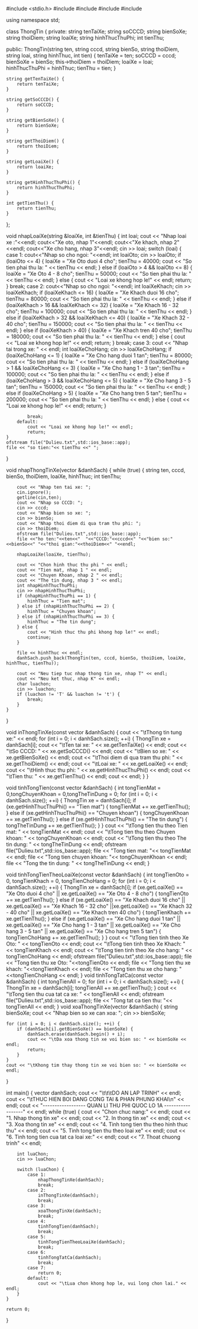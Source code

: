 
#include <stdio.h>
#include <iostream>
#include <string>
#include <vector>
#include <fstream>

using namespace std;

class ThongTin {
private:
    string tenTaiXe;
    string soCCCD;
    string bienSoXe;
    string thoiDiem;
    string loaiXe;
    string hinhThucThuPhi;
    int tienThu;

public:
    ThongTin(string ten, string cccd, string bienSo, string thoiDiem, string loai, string hinhThuc, int tien) {
        tenTaiXe = ten;
        soCCCD = cccd;
        bienSoXe = bienSo;
        this->thoiDiem = thoiDiem;
        loaiXe = loai;
        hinhThucThuPhi = hinhThuc;
        tienThu = tien;
    }


    string getTenTaiXe() {
        return tenTaiXe;
    }

    string getSoCCCD() {
        return soCCCD;
    }

    string getBienSoXe() {
        return bienSoXe;
    }

    string getThoiDiem() {
        return thoiDiem;
    }

    string getLoaiXe() {
        return loaiXe;
    }

    string getHinhThucThuPhi() {
        return hinhThucThuPhi;
    }

    int getTienThu() {
        return tienThu;
    }
};


void nhapLoaiXe(string &loaiXe, int &tienThu) {
    int loai;
    cout << "Nhap loai xe :"<<endl;
    cout<<"Xe oto, nhap 1"<<endl;
    cout<<"Xe khach, nhap 2"<<endl;
    cout<<"Xe cho hang, nhap 3"<<endl;
    cin >> loai;
    switch (loai) {
        case 1:
            cout<<"Nhap so cho ngoi: "<<endl;
            int loaiOto;
            cin >> loaiOto;
            if (loaiOto <= 4) {
                loaiXe = "Xe Oto duoi 4 cho";
                tienThu = 40000;
                cout << "So tien phai thu la: " << tienThu << endl;
            } else if (loaiOto > 4 && loaiOto <= 8) {
                loaiXe = "Xe Oto 4 - 8 cho";
                tienThu = 50000;
                cout << "So tien phai thu la: " << tienThu << endl;
            } else {
                cout << "Loai xe khong hop le!" << endl;
                return;
            }
            break;
        case 2:
            cout<<"Nhap so cho ngoi: "<<endl;
            int loaiXeKhach;
            cin >> loaiXeKhach;
            if (loaiXeKhach <= 16) {
                loaiXe = "Xe Khach duoi 16 cho";
                tienThu = 80000;
                cout << "So tien phai thu la: " << tienThu << endl;
            } else if (loaiXeKhach > 16 && loaiXeKhach <= 32) {
                loaiXe = "Xe Khach 16 - 32 cho";
                tienThu = 100000;
                cout << "So tien phai thu la: " << tienThu << endl;
            } else if (loaiXeKhach > 32 && loaiXeKhach <= 40) {
                loaiXe = "Xe Khach 32 - 40 cho";
                tienThu = 150000;
                cout << "So tien phai thu la: " << tienThu << endl;
            } else if (loaiXeKhach > 40) {
                loaiXe = "Xe Khach tren 40 cho";
                tienThu = 180000;
                cout << "So tien phai thu la: " << tienThu << endl;
            } else {
                cout << "Loai xe khong hop le!" << endl;
                return;
            }
            break;
        case 3:
            cout << "Nhap tai trong xe: " << endl;
            int loaiXeChoHang;
            cin >> loaiXeChoHang;
            if (loaiXeChoHang <= 1) {
                loaiXe = "Xe Cho hang duoi 1 tan";
                tienThu = 80000;
                cout << "So tien phai thu la: " << tienThu << endl;
            } else if (loaiXeChoHang > 1 && loaiXeChoHang <= 3) {
                loaiXe = "Xe Cho hang 1 - 3 tan";
                tienThu = 100000;
                cout << "So tien phai thu la: " << tienThu << endl;
            } else if (loaiXeChoHang > 3 && loaiXeChoHang <= 5) {
                loaiXe = "Xe Cho hang 3 - 5 tan";
                tienThu = 150000;
                cout << "So tien phai thu la: " << tienThu << endl;
            } else if (loaiXeChoHang > 5) {
                loaiXe = "Xe Cho hang tren 5 tan";
                tienThu = 200000;
                cout << "So tien phai thu la: " << tienThu << endl;
            } else {
                cout << "Loai xe khong hop le!" << endl;
                return;
            }
            
            break;
        default:
            cout << "Loai xe khong hop le!" << endl;
            return;
    }
    ofstream file("Dulieu.txt",std::ios_base::app);
    file << "so tien:"<< tienThu <<" ";

}


void nhapThongTinXe(vector<ThongTin> &danhSach) {
    while (true) {
        string ten, cccd, bienSo, thoiDiem, loaiXe, hinhThuc;
        int tienThu;

        cout << "Nhap ten tai xe: ";
        cin.ignore();
        getline(cin,ten);
        cout << "Nhap so CCCD: ";
        cin >> cccd;
        cout << "Nhap bien so xe: ";
        cin >> bienSo;
        cout << "Nhap thoi diem di qua tram thu phi: ";
        cin >> thoiDiem;
        ofstream file("Dulieu.txt",std::ios_base::app);
        file <<"ho ten:"<<ten<<"  "<<"CCCD:"<<cccd<<" "<<"bien so:"<<bienSo<<" "<<"thoi gian:"<<thoiDiem<<" "<<endl;

        nhapLoaiXe(loaiXe, tienThu);

        cout << "Chon hinh thuc thu phi " << endl;
        cout << "Tien mat, nhap 1 " << endl;
        cout << "Chuyen Khoan, nhap 2 " << endl;
        cout << "The tin dung, nhap 3 " << endl;
        int nhapHinhThucThuPhi;
        cin >> nhapHinhThucThuPhi;
        if (nhapHinhThucThuPhi == 1) {
            hinhThuc = "Tien mat";
        } else if (nhapHinhThucThuPhi == 2) {
            hinhThuc = "Chuyen khoan";
        } else if (nhapHinhThucThuPhi == 3) {
            hinhThuc = "The tin dung";
        } else {
            cout << "Hinh thuc thu phi khong hop le!" << endl;
            continue;
        }
        
        file << hinhThuc << endl;
        danhSach.push_back(ThongTin(ten, cccd, bienSo, thoiDiem, loaiXe, hinhThuc, tienThu));

        cout << "Neu tiep tuc nhap thong tin xe, nhap T" << endl;
        cout << "Neu ket thuc, nhap K" << endl;
        char luachon;
        cin >> luachon;
        if (luachon != 'T' && luachon != 't') {
            break;
        }
    }
}


void inThongTinXe(const vector<ThongTin> &danhSach) {
    cout << "\tThong tin tung xe:" << endl;
    for (int i = 0; i < danhSach.size(); ++i) {
        ThongTin xe = danhSach[i];
        cout << "\tTen tai xe: " << xe.getTenTaiXe() << endl;
        cout << "\tSo CCCD: " << xe.getSoCCCD() << endl;
        cout << "\tBien so xe: " << xe.getBienSoXe() << endl;
        cout << "\tThoi diem di qua tram thu phi: " << xe.getThoiDiem() << endl;
        cout << "\tLoai xe: " << xe.getLoaiXe() << endl;
        cout << "\tHinh thuc thu phi: " << xe.getHinhThucThuPhi() << endl;
        cout << "\tTien thu: " << xe.getTienThu() << endl;
        cout << endl;
    }
}


void tinhTongTien(const vector<ThongTin> &danhSach) {
    int tongTienMat = 0,tongChuyenKhoan = 0,tongTheTinDung = 0;
    for (int i = 0; i < danhSach.size(); ++i) {
        ThongTin xe = danhSach[i];
        if (xe.getHinhThucThuPhi() == "Tien mat") {
            tongTienMat += xe.getTienThu();
        } else if (xe.getHinhThucThuPhi() == "Chuyen khoan") {
            tongChuyenKhoan += xe.getTienThu();
        } else if (xe.getHinhThucThuPhi() == "The tin dung") {
            tongTheTinDung += xe.getTienThu();
        }
    }
    cout << "\tTong tien thu theo Tien mat: " << tongTienMat << endl;
    cout << "\tTong tien thu theo Chuyen khoan: " << tongChuyenKhoan << endl;
    cout << "\tTong tien thu theo The tin dung: " << tongTheTinDung << endl;
    ofstream file("Dulieu.txt",std::ios_base::app);
    file << "Tong tien mat: "<< tongTienMat << endl;
    file << "Tong tien chuyen khoan: "<< tongChuyenKhoan << endl;
    file << "Tong the tin dung: " << tongTheTinDung << endl;
}

void tinhTongTienTheoLoaiXe(const vector<ThongTin> &danhSach) {
	int tongTienOto = 0, tongTienKhach = 0, tongTienChoHang = 0;
    for (int i = 0; i < danhSach.size(); ++i) {
        ThongTin xe = danhSach[i];
        if (xe.getLoaiXe() == "Xe Oto duoi 4 cho" || xe.getLoaiXe() == "Xe Oto 4 - 8 cho") {
            tongTienOto += xe.getTienThu();
        } else if (xe.getLoaiXe() == "Xe Khach duoi 16 cho" || xe.getLoaiXe() == "Xe Khach 16 - 32 cho"
        ||xe.getLoaiXe() == "Xe Khach 32 - 40 cho" || xe.getLoaiXe() == "Xe Khach tren 40 cho") {
            tongTienKhach += xe.getTienThu();
        } else if (xe.getLoaiXe() == "Xe Cho hang duoi 1 tan" || xe.getLoaiXe() == "Xe Cho hang 1 - 3 tan" 
        || xe.getLoaiXe() == "Xe Cho hang 3 - 5 tan" || xe.getLoaiXe() == "Xe Cho hang tren 5 tan") {
            tongTienChoHang += xe.getTienThu();
        }
    }
    cout << "\tTong tien tinh theo Xe Oto: " << tongTienOto << endl;
    cout << "\tTong tien tinh theo Xe Khach: " << tongTienKhach << endl;
    cout << "\tTong tien tinh theo Xe cho hang: " << tongTienChoHang << endl;
    ofstream file("Dulieu.txt",std::ios_base::app);
    file << "Tong tien thu xe Oto: "<<tongTienOto << endl;
    file << "Tong tien thu xe khach: "<<tongTienKhach << endl;
    file << "Tong tien thu xe cho hang: "<<tongTienChoHang << endl;
}
void tinhTongTatCa(const vector<ThongTin> &danhSach) {
    int tongTienAll = 0;
    for (int i = 0; i < danhSach.size(); ++i) {
        ThongTin xe = danhSach[i];
        tongTienAll += xe.getTienThu();
    }
    cout << "\tTong tien thu cua tat ca xe: " << tongTienAll << endl;
    ofstream file("Dulieu.txt",std::ios_base::app);
    file << "Tong tat ca tien thu: "<< tongTienAll << endl;
}
void xoaThongTinXe(vector<ThongTin> &danhSach) {
    string bienSoXe;
    cout << "Nhap bien so xe can xoa: ";
    cin >> bienSoXe;

    for (int i = 0; i < danhSach.size(); ++i) {
        if (danhSach[i].getBienSoXe() == bienSoXe) {
            danhSach.erase(danhSach.begin() + i);
            cout << "\tDa xoa thong tin xe voi bien so: " << bienSoXe << endl;
            return;
        }
    }
    cout << "\tKhong tim thay thong tin xe voi bien so: " << bienSoXe << endl;
}


int main() {
    vector<ThongTin> danhSach;
	cout << "\t\t\tDO AN LAP TRINH" << endl;
	cout << "\tTHUC HIEN BOI DANG CONG TAI & PHAN PHUNG KHAI\n" << endl;
	cout << "------------------ QUAN LI THU PHI QUOC LO 1A ------------------" << endl;
    while (true) {
        cout << "Chon chuc nang:" << endl;
        cout << "1. Nhap thong tin xe" << endl;
        cout << "2. In thong tin xe" << endl;
        cout << "3. Xoa thong tin xe" << endl;
        cout << "4. Tinh tong tien thu theo hinh thuc thu" << endl;
        cout << "5. Tinh tong tien thu theo loai xe" << endl;
        cout << "6. Tinh tong tien cua tat ca loai xe:" << endl;
        cout << "7. Thoat chuong trinh" << endl;
		
        int luaChon;
        cin >> luaChon;

        switch (luaChon) {
            case 1:
                nhapThongTinXe(danhSach);
                break;
            case 2:
                inThongTinXe(danhSach);
                break;
            case 3:
                xoaThongTinXe(danhSach);
                break;
            case 4:
                tinhTongTien(danhSach);
                break;
			case 5:
				tinhTongTienTheoLoaiXe(danhSach);
				break;
			case 6:
			    tinhTongTatCa(danhSach);
			    break;
			case 7:
                return 0;
            default:
                cout << "\tLua chon khong hop le, vui long chon lai." << endl;
        }
    }

    return 0;
}


